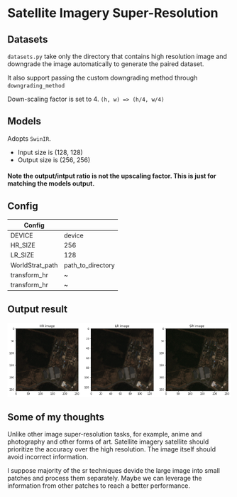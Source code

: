 # Satellite Imagery Super-Resolution

## Datasets

`datasets.py` take only the directory that contains high resolution image and  downgrade the image automatically to generate the paired dataset.

It also support passing the custom downgrading method through `downgrading_method`

Down-scaling factor is set to 4. `(h, w) => (h/4, w/4)`

## Models

Adopts `SwinIR`. 

- Input size is (128, 128)
- Output size is (256, 256)

#### Note the output/intput ratio is not the upscaling factor. This is just for matching the models output.

## Config

| Config          |                   |
|-----------------|-------------------|
| DEVICE          | device            |
| HR_SIZE         | 256               |
| LR_SIZE         | 128               |
| WorldStrat_path | path_to_directory |
| transform_hr    | ~                 |
| transform_hr    | ~                 |

## Output result
![image](./output.png)

## Some of my thoughts

Unlike other image super-resolution tasks, for example, anime and photography and other forms of art. Satellite imagery satellite should prioritize the accuracy over the high resolution. The image itself should avoid incorrect information.

I suppose majority of the sr techniques devide the large image into small patches and process them separately. Maybe we can leverage the information from other patches to reach a better performance.

